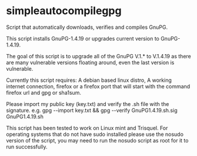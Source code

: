 # simpleautocompilegpg
Script that automatically downloads, verifies and compiles GnuPG. 

This script installs GnuPG-1.4.19 or upgrades current version to GnuPG-1.4.19.

The goal of this script is to upgrade all of the GnuPG V.1.* to V.1.4.19 as there are many vulnerable versions floating around, even the last version is vulnerable.

Currently this script requires: A debian based linux distro, A working internet connection, firefox or a firefox port that will start with the command firefox url and gpg or sha1sum.

Please import my public key (key.txt) and verify the .sh file with the signature. e.g. gpg --import key.txt && gpg --verify GnuPG1.4.19.sh.sig GnuPG1.4.19.sh 

This script has been tested to work on Linux mint and Trisquel. For operating systems that do not have sudo installed please use the nosudo version of the script, you may need to run the nosudo script as root for it to run successfully.
